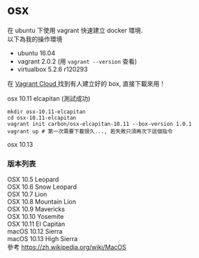 # osx

在 ubuntu 下使用 vagrant 快速建立 docker 環境.  
以下為我的操作環境  
- ubuntu 16.04  
- vagrant 2.0.2 (用 `vagrant --version` 查看)  
- virtualbox 5.2.6 r120293  

在 [Vagrant Cloud ](https://app.vagrantup.com/boxes/search?utf8=%E2%9C%93&sort=downloads&provider=virtualbox&q=osx) 找到有人建立好的 box, 直接下載來用！  


osx 10.11 elcapitan (測試成功)
```
mkdir osx-10.11-elcapitan
cd osx-10.11-elcapitan
vagrant init carbon/osx-elcapitan-10.11 --box-version 1.0.1
vagrant up # 第一次需要下載很久..., 若失敗只須再次下這個指令
```

osx 10.13 


### 版本列表  
OSX 10.5 Leopard  
OSX 10.6 Snow Leopard  
OSX 10.7 Lion  
OSX 10.8 Mountain Lion  
OSX 10.9 Mavericks  
OSX 10.10 Yosemite  
OSX 10.11 El Capitan  
macOS 10.12 Sierra  
macOS 10.13 High Sierra  
參考 https://zh.wikipedia.org/wiki/MacOS  
